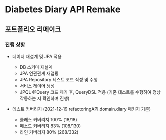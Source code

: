 # __Diabetes Diary API Remake__
## 포트폴리오 리메이크 

### 진행 상황 ###

+ 데이터 재설계 및 JPA 적용
  + DB 스키마 재설계
  + JPA 연관관계 재맵핑
  + JPA Repository 테스트 코드 작성 및 수행
  + 서비스 레이어 생성
  + JPQL @Query 코드 제거 후, QueryDSL 적용 (기존 테스트를 수행하여 정상 작동하는 지 확인하며 진행)

  
+ 테스트 커버리지 (2021-12-19 refactoringAPI.domain.diary 패키지 기준)
  + 클래스 커버리지 100% (18/18)
  + 메소드 커버리지 83% (108/130)
  + 라인 커버리지 80% (268/332)